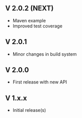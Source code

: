 ## V 2.0.2 (NEXT)
* Maven example
* Improved test coverage

## V 2.0.1
* Minor changes in build system

## V 2.0.0
* First release with new API

## V 1.x.x
* Initial release(s)